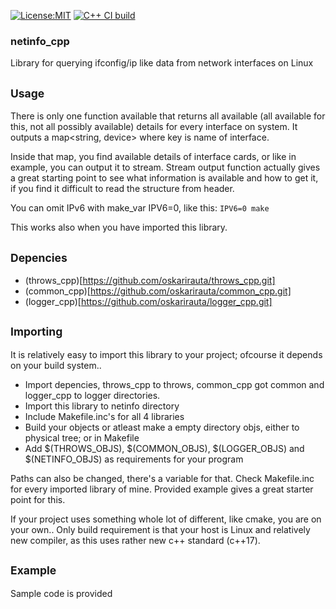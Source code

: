 [![License:MIT](https://img.shields.io/badge/License-MIT-blue?style=plastic)](LICENSE)
[![C++ CI build](../../actions/workflows/build.yml/badge.svg)](../../actions/workflows/build.yml)

### netinfo_cpp
Library for querying ifconfig/ip like data from network interfaces on Linux

## <sub>Usage</sub>
There is only one function available that returns all available (all available for this, not all possibly available) details for every interface on system.
It outputs a map<string, device> where key is name of interface.

Inside that map, you find available details of interface cards, or like in example, you can output it to stream.
Stream output function actually gives a great starting point to see what information is available and how to get it,
if you find it difficult to read the structure from header.

You can omit IPv6 with make_var IPV6=0, like this:
```IPV6=0 make```

This works also when you have imported this library.

## <sub>Depencies</sub>

 - (throws_cpp)[https://github.com/oskarirauta/throws_cpp.git]
 - (common_cpp)[https://github.com/oskarirauta/common_cpp.git]
 - (logger_cpp)[https://github.com/oskarirauta/logger_cpp.git]

## <sub>Importing</sub>

It is relatively easy to import this library to your project; ofcourse it depends on your build system..

 - Import depencies, throws_cpp to throws, common_cpp got common and logger_cpp to logger directories.
 - Import this library to netinfo directory
 - Include Makefile.inc's for all 4 libraries
 - Build your objects or atleast make a empty directory objs, either to physical tree; or in Makefile
 - Add $(THROWS_OBJS), $(COMMON_OBJS), $(LOGGER_OBJS) and $(NETINFO_OBJS) as requirements for your program

Paths can also be changed, there's a variable for that. Check Makefile.inc for every imported library of mine.
Provided example gives a great starter point for this.

If your project uses something whole lot of different, like cmake, you are on your own.. Only build requirement
is that your host is Linux and relatively new compiler, as this uses rather new c++ standard (c++17).

## <sub>Example</sub>

Sample code is provided

